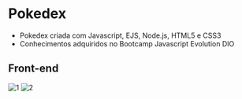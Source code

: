 # Pokedex

- Pokedex criada com Javascript, EJS, Node.js, HTML5 e CSS3
- Conhecimentos adquiridos no Bootcamp Javascript Evolution DIO 

## Front-end
![1](https://user-images.githubusercontent.com/99727468/175208238-ec5727a6-8a54-4e93-a48e-a24a748710a7.png)
![2](https://user-images.githubusercontent.com/99727468/175208249-29676e9d-cb69-4ef9-953f-fa31496e2f64.png)

